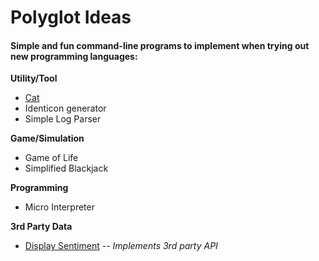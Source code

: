# Polyglot Ideas

#### Simple and fun command-line programs to implement when trying out new programming languages:

**Utility/Tool**

-  [Cat](./specs/cat.md)
-  Identicon generator
-  Simple Log Parser

**Game/Simulation**

-  Game of Life
-  Simplified Blackjack

**Programming**

-  Micro Interpreter

**3rd Party Data**

-  [Display Sentiment](./specs/display_sentiment.md) -- *Implements 3rd party API*
